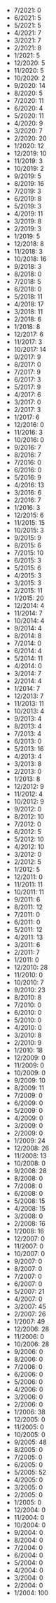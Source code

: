 *  7/2021: 0
*  6/2021: 5
*  5/2021: 5
*  4/2021: 7
*  3/2021: 7
*  2/2021: 8
*  1/2021: 5
*  12/2020: 5
*  11/2020: 5
*  10/2020: 2
*  9/2020: 14
*  8/2020: 5
*  7/2020: 11
*  6/2020: 4
*  5/2020: 11
*  4/2020: 9
*  3/2020: 7
*  2/2020: 20
*  1/2020: 12
*  12/2019: 10
*  11/2019: 3
*  10/2019: 2
*  9/2019: 5
*  8/2019: 16
*  7/2019: 3
*  6/2019: 8
*  5/2019: 3
*  4/2019: 11
*  3/2019: 8
*  2/2019: 3
*  1/2019: 5
*  12/2018: 8
*  11/2018: 3
*  10/2018: 16
*  9/2018: 3
*  8/2018: 0
*  7/2018: 5
*  6/2018: 0
*  5/2018: 11
*  4/2018: 17
*  3/2018: 11
*  2/2018: 6
*  1/2018: 8
*  12/2017: 6
*  11/2017: 3
*  10/2017: 14
*  9/2017: 9
*  8/2017: 0
*  7/2017: 9
*  6/2017: 3
*  5/2017: 9
*  4/2017: 6
*  3/2017: 0
*  2/2017: 3
*  1/2017: 6
*  12/2016: 0
*  11/2016: 3
*  10/2016: 0
*  9/2016: 7
*  8/2016: 7
*  7/2016: 0
*  6/2016: 0
*  5/2016: 9
*  4/2016: 13
*  3/2016: 6
*  2/2016: 7
*  1/2016: 3
*  12/2015: 6
*  11/2015: 15
*  10/2015: 3
*  9/2015: 9
*  8/2015: 6
*  7/2015: 10
*  6/2015: 3
*  5/2015: 6
*  4/2015: 3
*  3/2015: 3
*  2/2015: 11
*  1/2015: 20
*  12/2014: 4
*  11/2014: 7
*  10/2014: 4
*  9/2014: 4
*  8/2014: 8
*  7/2014: 0
*  6/2014: 4
*  5/2014: 11
*  4/2014: 0
*  3/2014: 7
*  2/2014: 4
*  1/2014: 7
*  12/2013: 7
*  11/2013: 11
*  10/2013: 4
*  9/2013: 4
*  8/2013: 4
*  7/2013: 4
*  6/2013: 0
*  5/2013: 16
*  4/2013: 4
*  3/2013: 8
*  2/2013: 0
*  1/2013: 8
*  12/2012: 9
*  11/2012: 4
*  10/2012: 9
*  9/2012: 0
*  8/2012: 10
*  7/2012: 0
*  6/2012: 5
*  5/2012: 10
*  4/2012: 10
*  3/2012: 0
*  2/2012: 5
*  1/2012: 5
*  12/2011: 0
*  11/2011: 11
*  10/2011: 11
*  9/2011: 6
*  8/2011: 12
*  7/2011: 0
*  6/2011: 0
*  5/2011: 12
*  4/2011: 13
*  3/2011: 6
*  2/2011: 7
*  1/2011: 0
*  12/2010: 28
*  11/2010: 0
*  10/2010: 7
*  9/2010: 23
*  8/2010: 8
*  7/2010: 0
*  6/2010: 0
*  5/2010: 0
*  4/2010: 0
*  3/2010: 8
*  2/2010: 9
*  1/2010: 18
*  12/2009: 0
*  11/2009: 0
*  10/2009: 0
*  9/2009: 10
*  8/2009: 11
*  7/2009: 0
*  6/2009: 0
*  5/2009: 0
*  4/2009: 0
*  3/2009: 0
*  2/2009: 0
*  1/2009: 24
*  12/2008: 26
*  11/2008: 13
*  10/2008: 0
*  9/2008: 28
*  8/2008: 0
*  7/2008: 0
*  6/2008: 0
*  5/2008: 15
*  4/2008: 15
*  3/2008: 0
*  2/2008: 16
*  1/2008: 16
*  12/2007: 0
*  11/2007: 0
*  10/2007: 0
*  9/2007: 0
*  8/2007: 0
*  7/2007: 0
*  6/2007: 0
*  5/2007: 21
*  4/2007: 0
*  3/2007: 45
*  2/2007: 26
*  1/2007: 49
*  12/2006: 28
*  11/2006: 0
*  10/2006: 28
*  9/2006: 0
*  8/2006: 0
*  7/2006: 0
*  6/2006: 0
*  5/2006: 0
*  4/2006: 0
*  3/2006: 0
*  2/2006: 0
*  1/2006: 38
*  12/2005: 0
*  11/2005: 0
*  10/2005: 0
*  9/2005: 48
*  8/2005: 0
*  7/2005: 0
*  6/2005: 0
*  5/2005: 52
*  4/2005: 0
*  3/2005: 0
*  2/2005: 0
*  1/2005: 0
*  12/2004: 0
*  11/2004: 0
*  10/2004: 0
*  9/2004: 0
*  8/2004: 0
*  7/2004: 0
*  6/2004: 0
*  5/2004: 0
*  4/2004: 0
*  3/2004: 0
*  2/2004: 0
*  1/2004: 100